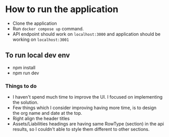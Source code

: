 # How to run the application

- Clone the application
- Run `docker compose up` command.
- API endpoint should work on `localhost:3000` and application should be working on `localhost:3001`

## To run local dev env
- npm install
- npm run dev

### Things to do
- I haven't spend much time to improve the UI.  I focused on implementing the solution.
- Few things which I consider improving having more time, is to design the org name and date at the top.
- Right align the header titles
- Assets/Liabilities headings are having same RowType (section) in the api results, so I couldn't able to style them different to other sections.